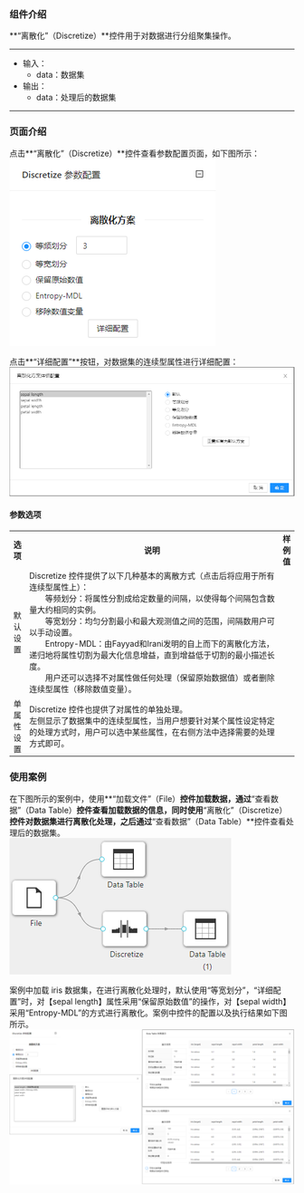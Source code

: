### 组件介绍
**“离散化”（Discretize）**控件用于对数据进行分组聚集操作。

<hr/>

- 输入：
  - data：数据集
- 输出：
  - data：处理后的数据集

<hr/>


### 页面介绍
点击**“离散化”（Discretize）**控件查看参数配置页面，如下图所示：  
[ ![](/img/aistudio/feature-engineering/discretize/param.png) ](/img/aistudio/feature-engineering/discretize/param.png)

点击**“详细配置”**按钮，对数据集的连续型属性进行详细配置：
[ ![](/img/aistudio/feature-engineering/discretize/interaction.png) ](/img/aistudio/feature-engineering/discretize/interaction.png)

#### 参数选项
<table>
  <tr>
    <th>选项</th>
    <th width="650">说明</th>
    <th>样例值</th>
  </tr>
  <tr>
      <td>默认设置</td> 
      <td>
      Discretize 控件提供了以下几种基本的离散方式（点击后将应用于所有连续型属性上）：<br/>
      &emsp;&emsp;等频划分：将属性分割成给定数量的间隔，以使得每个间隔包含数量大约相同的实例。<br/>
      &emsp;&emsp;等宽划分：均匀分割最小和最大观测值之间的范围，间隔数用户可以手动设置。<br/>
      &emsp;&emsp;Entropy-MDL：由Fayyad和Irani发明的自上而下的离散化方法，递归地将属性切割为最大化信息增益，直到增益低于切割的最小描述长度。 <br/>
      &emsp;&emsp;用户还可以选择不对属性做任何处理（保留原始数据值）或者删除连续型属性（移除数值变量）。
      </td> 
      <td></td>
  </tr>
  <tr>
      <td>单属性设置</td> 
      <td>
      Discretize 控件也提供了对属性的单独处理。<br/>
      左侧显示了数据集中的连续型属性，当用户想要针对某个属性设定特定的处理方式时，用户可以选中某些属性，在右侧方法中选择需要的处理方式即可。
      </td> 
      <td></td>
  </tr>
</table>

### 使用案例
在下图所示的案例中，使用**“加载文件”（File）**控件加载数据，通过**“查看数据”（Data Table）**控件查看加载数据的信息，同时使用**“离散化”（Discretize）**控件对数据集进行离散化处理，之后通过**“查看数据”（Data Table）**控件查看处理后的数据集。   
[ ![](/img/aistudio/feature-engineering/discretize/workflow.png) ](/img/aistudio/feature-engineering/discretize/workflow.png)

案例中加载 iris 数据集，在进行离散化处理时，默认使用“等宽划分”，“详细配置”时，对【sepal length】属性采用“保留原始数值”的操作，对【sepal width】采用“Entropy-MDL”的方式进行离散化。案例中控件的配置以及执行结果如下图所示。    
[ ![](/img/aistudio/feature-engineering/discretize/workflow-result.png) ](/img/aistudio/feature-engineering/discretize/workflow-result.png)